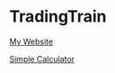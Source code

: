 # TradingTrain

[My Website](https://hsing-tzu.github.io/TradingTrain/Homework%201/)

[Simple Calculator](https://hsing-tzu.github.io/TradingTrain/Homework%202/)